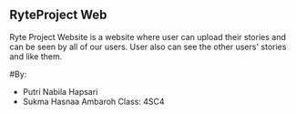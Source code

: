 ## RyteProject Web
Ryte Project Website is a website where user can upload their stories and can be seen by all of our users. User also can see the other users' stories and like them.

#By:
- Putri Nabila Hapsari
- Sukma Hasnaa Ambaroh
Class: 4SC4
